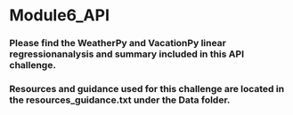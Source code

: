 # Module6_API
### Please find the WeatherPy and VacationPy linear regressionanalysis and summary included in this API challenge.

### Resources and guidance used for this challenge are located in the resources_guidance.txt under the Data folder.
